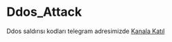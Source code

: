 # Ddos_Attack

Ddos saldırısı kodları telegram adresimizde 
[Kanala Katıl](https://t.me/lamerhacking)
